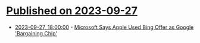 # [Published on 2023-09-27](index.md)

* [2023-09-27, 18:00:00](https://apple.slashdot.org/story/23/09/27/1726232/microsoft-says-apple-used-bing-offer-as-google-bargaining-chip?utm_source=rss1.0mainlinkanon&utm_medium=feed) - [Microsoft Says Apple Used Bing Offer as Google 'Bargaining Chip'](https://apple.slashdot.org/story/23/09/27/1726232/microsoft-says-apple-used-bing-offer-as-google-bargaining-chip?utm_source=rss1.0mainlinkanon&utm_medium=feed)
